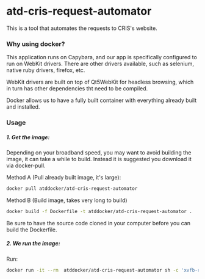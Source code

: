 # atd-cris-request-automator

This is a tool that automates the requests to CRIS's website.

### Why using docker?

This application runs on Capybara, and our app is specifically configured to run on WebKit drivers. There are other drivers available, such as selenium, native ruby drivers, firefox, etc.

WebKit drivers are built on top of Qt5WebKit for headless browsing, which in turn has other dependencies tht need to be compiled.

Docker allows us to have a fully built container with everything already built and installed. 

### Usage

##### 1. Get the image:

Depending on your broadband speed, you may want to avoid building the image, it can take a while to build. Instead it is suggested you download it via docker-pull.

Method A (Pull already built image, it's large):

```bash
docker pull atddocker/atd-cris-request-automator
```

Method B (Build image, takes very long to build)

```bash
docker build -f Dockerfile -t atddocker/atd-cris-request-automator .
```

Be sure to have the source code cloned in your computer before you can build the Dockerfile.

##### 2. We run the image:

Run:

```bash
docker run -it --rm  atddocker/atd-cris-request-automator sh -c 'xvfb-run ruby main.rb'
```